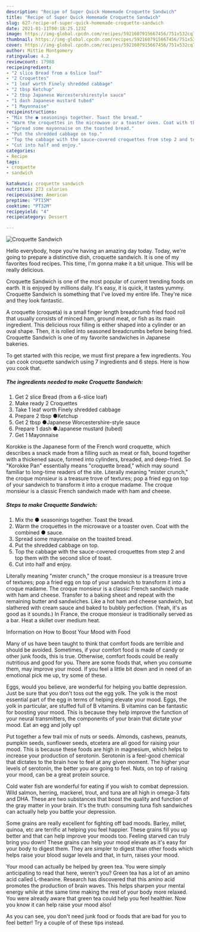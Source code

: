 ```yaml
---
description: "Recipe of Super Quick Homemade Croquette Sandwich"
title: "Recipe of Super Quick Homemade Croquette Sandwich"
slug: 627-recipe-of-super-quick-homemade-croquette-sandwich
date: 2021-01-11T00:18:25.123Z
image: https://img-global.cpcdn.com/recipes/5921607915667456/751x532cq70/croquette-sandwich-recipe-main-photo.jpg
thumbnail: https://img-global.cpcdn.com/recipes/5921607915667456/751x532cq70/croquette-sandwich-recipe-main-photo.jpg
cover: https://img-global.cpcdn.com/recipes/5921607915667456/751x532cq70/croquette-sandwich-recipe-main-photo.jpg
author: Mittie Montgomery
ratingvalue: 4.2
reviewcount: 17988
recipeingredient:
- "2 slice Bread from a 6slice loaf"
- "2 Croquettes"
- "1 leaf worth Finely shredded cabbage"
- "2 tbsp Ketchup"
- "2 tbsp Japanese Worcestershirestyle sauce"
- "1 dash Japanese mustard tubed"
- "1 Mayonnaise"
recipeinstructions:
- "Mix the ● seasonings together. Toast the bread."
- "Warm the croquettes in the microwave or a toaster oven. Coat with the combined ● sauce."
- "Spread some mayonnaise on the toasted bread."
- "Put the shredded cabbage on top."
- "Top the cabbage with the sauce-covered croquettes from step 2 and top them with the second slice of toast."
- "Cut into half and enjoy."
categories:
- Recipe
tags:
- croquette
- sandwich

katakunci: croquette sandwich 
nutrition: 273 calories
recipecuisine: American
preptime: "PT15M"
cooktime: "PT32M"
recipeyield: "4"
recipecategory: Dessert

---
```



![Croquette Sandwich](https://img-global.cpcdn.com/recipes/5921607915667456/751x532cq70/croquette-sandwich-recipe-main-photo.jpg)

Hello everybody, hope you're having an amazing day today. Today, we're going to prepare a distinctive dish, croquette sandwich. It is one of my favorites food recipes. This time, I'm gonna make it a bit unique. This will be really delicious.

Croquette Sandwich is one of the most popular of current trending foods on earth. It is enjoyed by millions daily. It's easy, it is quick, it tastes yummy. Croquette Sandwich is something that I've loved my entire life. They're nice and they look fantastic.

A croquette (croqueta) is a small finger length breadcrumb fried food roll that usually consists of minced ham, ground meat, or fish as its main ingredient. This delicious roux filling is either shaped into a cylinder or an oval shape. Then, it is rolled into seasoned breadcrumbs before being fried. Croquette Sandwich is one of my favorite sandwiches in Japanese bakeries.


To get started with this recipe, we must first prepare a few ingredients. You can cook croquette sandwich using 7 ingredients and 6 steps. Here is how you cook that.

<!--inarticleads1-->

##### The ingredients needed to make Croquette Sandwich:

1. Get 2 slice Bread (from a 6-slice loaf)
1. Make ready 2 Croquettes
1. Take 1 leaf worth Finely shredded cabbage
1. Prepare 2 tbsp ●Ketchup
1. Get 2 tbsp ●Japanese Worcestershire-style sauce
1. Prepare 1 dash ●Japanese mustard (tubed)
1. Get 1 Mayonnaise


Korokke is the Japanese form of the French word croquette, which describes a snack made from a filling such as meat or fish, bound together with a thickened sauce, formed into cylinders, breaded, and deep-fried. So &#34;Korokke Pan&#34; essentially means &#34;croquette bread,&#34; which may sound familiar to long-time readers of the site. Literally meaning &#34;mister crunch,&#34; the croque monsieur is a treasure trove of textures; pop a fried egg on top of your sandwich to transform it into a croque madame. The croque monsieur is a classic French sandwich made with ham and cheese. 

<!--inarticleads2-->

##### Steps to make Croquette Sandwich:

1. Mix the ● seasonings together. Toast the bread.
1. Warm the croquettes in the microwave or a toaster oven. Coat with the combined ● sauce.
1. Spread some mayonnaise on the toasted bread.
1. Put the shredded cabbage on top.
1. Top the cabbage with the sauce-covered croquettes from step 2 and top them with the second slice of toast.
1. Cut into half and enjoy.


Literally meaning &#34;mister crunch,&#34; the croque monsieur is a treasure trove of textures; pop a fried egg on top of your sandwich to transform it into a croque madame. The croque monsieur is a classic French sandwich made with ham and cheese. Transfer to a baking sheet and repeat with the remaining butter and sandwiches. Like a hot ham and cheese sandwich, but slathered with cream sauce and baked to bubbly perfection. (Yeah, it&#39;s as good as it sounds.) In France, the croque monsieur is traditionally served as a bar. Heat a skillet over medium heat. 

Information on How to Boost Your Mood with Food


Many of us have been taught to think that comfort foods are terrible and should be avoided. Sometimes, if your comfort food is made of candy or other junk foods, this is true. Otherwise, comfort foods could be really nutritious and good for you. There are some foods that, when you consume them, may improve your mood. If you feel a little bit down and in need of an emotional pick me up, try some of these.

Eggs, would you believe, are wonderful for helping you battle depression. Just be sure that you don't toss out the egg yolk. The yolk is the most essential part of the egg in terms of helping elevate your mood. Eggs, the yolk in particular, are stuffed full of B vitamins. B vitamins can be fantastic for boosting your mood. This is because they help improve the function of your neural transmitters, the components of your brain that dictate your mood. Eat an egg and jolly up!

Put together a few trail mix of nuts or seeds. Almonds, cashews, peanuts, pumpkin seeds, sunflower seeds, etcetera are all good for raising your mood. This is because these foods are high in magnesium, which helps to increase your production of serotonin. Serotonin is a feel-good chemical that dictates to the brain how to feel at any given moment. The higher your levels of serotonin, the better you are going to feel. Nuts, on top of raising your mood, can be a great protein source.

Cold water fish are wonderful for eating if you wish to combat depression. Wild salmon, herring, mackerel, trout, and tuna are all high in omega-3 fats and DHA. These are two substances that boost the quality and function of the gray matter in your brain. It's the truth: consuming tuna fish sandwiches can actually help you battle your depression. 

Some grains are really excellent for fighting off bad moods. Barley, millet, quinoa, etc are terrific at helping you feel happier. These grains fill you up better and that can help improve your moods too. Feeling starved can truly bring you down! These grains can help your mood elevate as it's easy for your body to digest them. They are simpler to digest than other foods which helps raise your blood sugar levels and that, in turn, raises your mood.

Your mood can actually be helped by green tea. You were simply anticipating to read that here, weren't you? Green tea has a lot of an amino acid called L-theanine. Research has discovered that this amino acid promotes the production of brain waves. This helps sharpen your mental energy while at the same time making the rest of your body more relaxed. You were already aware that green tea could help you feel healthier. Now you know it can help raise your mood also!

As you can see, you don't need junk food or foods that are bad for you to feel better! Try  a  couple of  of  these  tips  instead.

